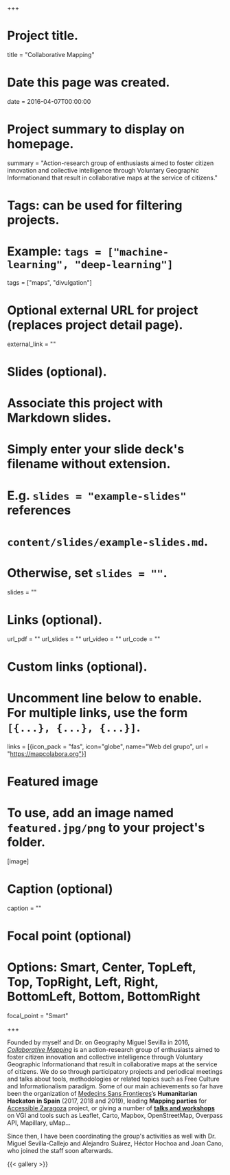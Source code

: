 +++
# Project title.
title = "Collaborative Mapping"

# Date this page was created.
date = 2016-04-07T00:00:00

# Project summary to display on homepage.
summary = "Action-research group of enthusiasts aimed to foster citizen innovation and collective intelligence through Voluntary Geographic Informationand that result in collaborative maps at the service of citizens."

# Tags: can be used for filtering projects.
# Example: `tags = ["machine-learning", "deep-learning"]`
tags = ["maps", "divulgation"]

# Optional external URL for project (replaces project detail page).
external_link = ""

# Slides (optional).
#   Associate this project with Markdown slides.
#   Simply enter your slide deck's filename without extension.
#   E.g. `slides = "example-slides"` references
#   `content/slides/example-slides.md`.
#   Otherwise, set `slides = ""`.
slides = ""

# Links (optional).
url_pdf = ""
url_slides = ""
url_video = ""
url_code = ""

# Custom links (optional).
#   Uncomment line below to enable. For multiple links, use the form `[{...}, {...}, {...}]`.
links = [{icon_pack = "fas", icon="globe", name="Web del grupo", url = "https://mapcolabora.org"}]

# Featured image
# To use, add an image named `featured.jpg/png` to your project's folder.
[image]
  # Caption (optional)
  caption = ""

  # Focal point (optional)
  # Options: Smart, Center, TopLeft, Top, TopRight, Left, Right, BottomLeft, Bottom, BottomRight
  focal_point = "Smart"

+++

Founded by myself and Dr. on Geography Miguel Sevilla in 2016, _[Collaborative Mapping](https://translate.google.com/translate?sl=es&tl=en&u=https%3A%2F%2Fmapcolabora.org)_ is an action-research group of enthusiasts aimed to foster citizen innovation and collective intelligence through Voluntary Geographic Informationand that result in collaborative maps at the service of citizens. We do so through participatory projects and periodical meetings and talks about tools, methodologies or related topics such as Free Culture and Informationalism paradigm. Some of our main achievements so far have been the organization of [Medecins Sans Frontieres](https://www.msf.org/)’s **Humanitarian Hackaton in Spain** (2017, 2018 and 2019), leading **Mapping parties** for [Accessible Zaragoza](/project/zaccesible) project, or giving a number of **[talks and workshops](https://translate.google.com/translate?hl=&sl=es&tl=en&u=https%3A%2F%2Fmapcolabora.org%23talks)** on VGI and tools such as Leaflet, Carto, Mapbox, OpenStreetMap, Overpass API, Mapillary, uMap...

Since then, I have been coordinating the group's activities as well with Dr. Miguel Sevilla-Callejo and Alejandro Suárez, Héctor Hochoa and Joan Cano, who joined the staff soon afterwards.

{{< gallery >}}
